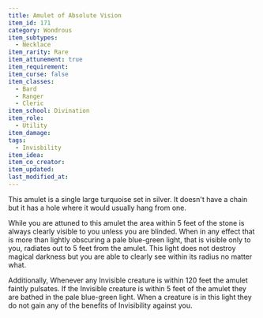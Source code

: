 ```yaml
---
title: Amulet of Absolute Vision
item_id: 171
category: Wondrous
item_subtypes:
  - Necklace
item_rarity: Rare
item_attunement: true
item_requirement:
item_curse: false
item_classes:
  - Bard
  - Ranger
  - Cleric
item_school: Divination
item_role:
  - Utility
item_damage:
tags:
  - Invisbility
item_idea:
item_co_creator:
item_updated:
last_modified_at:
---
```


This amulet is a single large turquoise set in silver. It doesn't have a chain but it has a hole where it would usually hang from one.

While you are attuned to this amulet the area within 5 feet of the stone is always clearly visible to you unless you are blinded. When in any effect that is more than lightly obscuring a pale blue-green light, that is visible only to you, radiates out to 5 feet from the amulet. This light does not destroy magical darkness but you are able to clearly see within its radius no matter what.

Additionally, Whenever any Invisible creature is within 120 feet the amulet faintly pulsates. If the Invisible creature is within 5 feet of the amulet they are bathed in the pale blue-green light. When a creature is in this light they do not gain any of the benefits of Invisibility against you.
